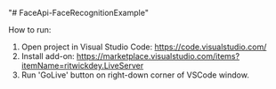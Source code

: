 "# FaceApi-FaceRecognitionExample" 

How to run:
1) Open project in Visual Studio Code: https://code.visualstudio.com/
2) Install add-on: https://marketplace.visualstudio.com/items?itemName=ritwickdey.LiveServer
3) Run 'GoLive' button on right-down corner of VSCode window.
